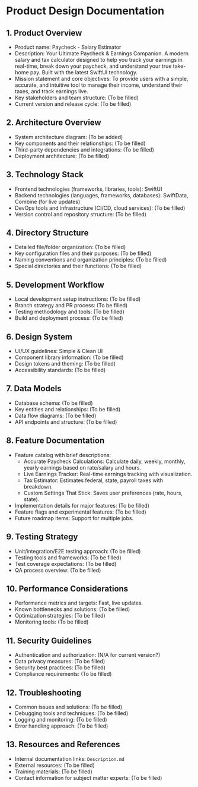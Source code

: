 # Product Design Documentation

## 1. Product Overview
- Product name: Paycheck - Salary Estimator
- Description: Your Ultimate Paycheck & Earnings Companion. A modern salary and tax calculator designed to help you track your earnings in real-time, break down your paycheck, and understand your true take-home pay. Built with the latest SwiftUI technology.
- Mission statement and core objectives: To provide users with a simple, accurate, and intuitive tool to manage their income, understand their taxes, and track earnings live.
- Key stakeholders and team structure: (To be filled)
- Current version and release cycle: (To be filled)

## 2. Architecture Overview
- System architecture diagram: (To be added)
- Key components and their relationships: (To be filled)
- Third-party dependencies and integrations: (To be filled)
- Deployment architecture: (To be filled)

## 3. Technology Stack
- Frontend technologies (frameworks, libraries, tools): SwiftUI
- Backend technologies (languages, frameworks, databases): SwiftData, Combine (for live updates)
- DevOps tools and infrastructure (CI/CD, cloud services): (To be filled)
- Version control and repository structure: (To be filled)

## 4. Directory Structure
- Detailed file/folder organization: (To be filled)
- Key configuration files and their purposes: (To be filled)
- Naming conventions and organization principles: (To be filled)
- Special directories and their functions: (To be filled)

## 5. Development Workflow
- Local development setup instructions: (To be filled)
- Branch strategy and PR process: (To be filled)
- Testing methodology and tools: (To be filled)
- Build and deployment process: (To be filled)

## 6. Design System
- UI/UX guidelines: Simple & Clean UI
- Component library information: (To be filled)
- Design tokens and theming: (To be filled)
- Accessibility standards: (To be filled)

## 7. Data Models
- Database schema: (To be filled)
- Key entities and relationships: (To be filled)
- Data flow diagrams: (To be filled)
- API endpoints and structure: (To be filled)

## 8. Feature Documentation
- Feature catalog with brief descriptions:
    - Accurate Paycheck Calculations: Calculate daily, weekly, monthly, yearly earnings based on rate/salary and hours.
    - Live Earnings Tracker: Real-time earnings tracking with visualization.
    - Tax Estimator: Estimates federal, state, payroll taxes with breakdown.
    - Custom Settings That Stick: Saves user preferences (rate, hours, state).
- Implementation details for major features: (To be filled)
- Feature flags and experimental features: (To be filled)
- Future roadmap items: Support for multiple jobs.

## 9. Testing Strategy
- Unit/integration/E2E testing approach: (To be filled)
- Testing tools and frameworks: (To be filled)
- Test coverage expectations: (To be filled)
- QA process overview: (To be filled)

## 10. Performance Considerations
- Performance metrics and targets: Fast, live updates.
- Known bottlenecks and solutions: (To be filled)
- Optimization strategies: (To be filled)
- Monitoring tools: (To be filled)

## 11. Security Guidelines
- Authentication and authorization: (N/A for current version?)
- Data privacy measures: (To be filled)
- Security best practices: (To be filled)
- Compliance requirements: (To be filled)

## 12. Troubleshooting
- Common issues and solutions: (To be filled)
- Debugging tools and techniques: (To be filled)
- Logging and monitoring: (To be filled)
- Error handling approach: (To be filled)

## 13. Resources and References
- Internal documentation links: `Description.md`
- External resources: (To be filled)
- Training materials: (To be filled)
- Contact information for subject matter experts: (To be filled) 